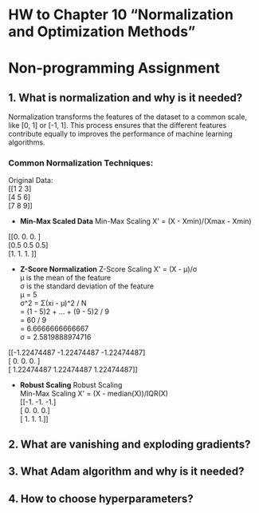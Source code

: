 # HW to Chapter 10 “Normalization and Optimization Methods”

# Non-programming Assignment

## 1. What is normalization and why is it needed?
Normalization transforms the features of the dataset to a common scale, like [0, 1] or [-1, 1]. This process ensures that the different features contribute equally to improves the performance of machine learning algorithms.

### Common Normalization Techniques:
Original Data:<br>
 [[1 2 3]<br>
 [4 5 6]<br>
 [7 8 9]]<br>

- **Min-Max Scaled Data**
Min-Max Scaling X' = (X - Xmin)/(Xmax - Xmin)<br>

 [[0.  0.  0. ]<br>
 [0.5 0.5 0.5]<br>
 [1.  1.  1. ]]<br>

- **Z-Score Normalization**
Z-Score Scaling X' = (X - μ)/σ<br>
μ is the mean of the feature<br>
σ is the standard deviation of the feature<br>
μ = 5<br>
σ^2 = Σ(xi - μ)^2 / N<br>
= (1 - 5)2 + ... + (9 - 5)2 / 9<br>
= 60 / 9<br>
= 6.6666666666667<br>
σ = 2.5819888974716<br>

 [[-1.22474487 -1.22474487 -1.22474487]<br>
 [ 0.          0.          0.        ]<br>
 [ 1.22474487  1.22474487  1.22474487]]<br>

- **Robust Scaling**
Robust Scaling<br>
Min-Max Scaling X' = (X - median(X))/IQR(X)<br>
 [[-1. -1. -1.]<br>
 [ 0.  0.  0.]<br>
 [ 1.  1.  1.]]<br>

## 2. What are vanishing and exploding gradients?

## 3. What Adam algorithm and why is it needed?

## 4. How to choose hyperparameters?